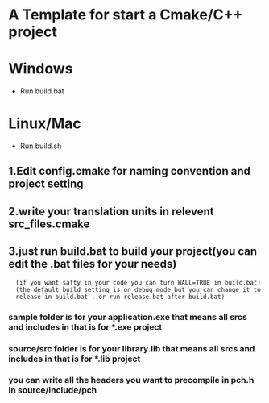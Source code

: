 # A Template for start a Cmake/C++ project 

# Windows
* Run build.bat
# Linux/Mac
* Run build.sh

## 1.Edit config.cmake for naming convention and project setting
## 2.write your translation units in relevent src_files.cmake
## 3.just run build.bat to build your project(you can edit the .bat files for your needs)
      (if you want safty in your code you can turn WALL=TRUE in build.bat)
      (the default build setting is on debug mode but you can change it to 
      release in build.bat . or run release.bat after build.bat)
### sample folder is for your application.exe that means all srcs and includes in that is for *.exe project
### source/src folder is for your library.lib that means all srcs and includes in that is for *.lib project
### you can write all the headers you want to precompile in pch.h in source/include/pch
